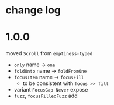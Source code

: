 # change log

# 1.0.0
moved `Scroll` from `emptiness-typed`

  - `only` name → `one`
  - `foldOnto` name → `foldFromOne`
  - `focusItem` name → `focusFill`
      - to be consistent with `focus >> fill`
  - variant `FocusGap Never` expose
  - `fuzz`, `focusFilledFuzz` add

